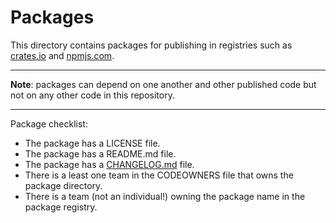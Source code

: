 # Packages

This directory contains packages for publishing in registries such as [crates.io](https://crates.io) and [npmjs.com](https://npmjs.com).

---

**Note**: packages can depend on one another and other published code but not on any other code in this repository.

---

Package checklist:
  - The package has a LICENSE file.
  - The package has a README.md file.
  - The package has a [CHANGELOG.md](https://keepachangelog.com/en/1.0.0/) file.
  - There is a least one team in the CODEOWNERS file that owns the package directory.
  - There is a team (not an individual!) owning the package name in the package registry.
